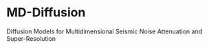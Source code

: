 # MD-Diffusion
Diffusion Models for Multidimensional Seismic Noise Attenuation and Super-Resolution
